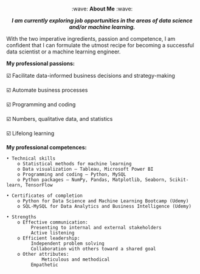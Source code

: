<p align="center">
        :wave: <strong>About Me</strong> :wave:
</p>

<p align="center">
	<i><b>I am currently exploring job opportunities in the areas of data science and/or machine learning.</b></i>
</p>

With the two imperative ingredients, passion and competence, I am confident that I can formulate the utmost recipe for becoming a successful data scientist or a machine learning engineer.

**My professional passions:**

:ballot_box_with_check: Facilitate data-informed business decisions and strategy-making
    
:ballot_box_with_check: Automate business processes
    
:ballot_box_with_check: Programming and coding
    
:ballot_box_with_check: Numbers, qualitative data, and statistics
    
:ballot_box_with_check: Lifelong learning

**My professional competences:**

 	• Technical skills
	    o Statistical methods for machine learning
	    o Data visualization — Tableau, Microsoft Power BI
	    o Programming and coding — Python, MySQL
	    o Python packages — NumPy, Pandas, Matplotlib, Seaborn, Scikit-learn, TensorFlow

 	• Certificates of completion
	    o Python for Data Science and Machine Learning Bootcamp (Udemy)
	    o SQL-MySQL for Data Analytics and Business Intelligence (Udemy)

 	• Strengths
	    o Effective communication:
		     Presenting to internal and external stakeholders
		     Active listening
	    o Efficient leadership:
		     Independent problem solving
		     Collaboration with others toward a shared goal
	    o Other attributes:
         	     Meticulous and methodical
		     Empathetic

